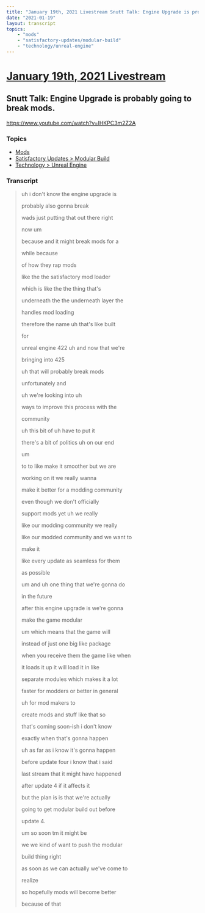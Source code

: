 ```yaml
---
title: "January 19th, 2021 Livestream Snutt Talk: Engine Upgrade is probably going to break mods."
date: "2021-01-19"
layout: transcript
topics:
    - "mods"
    - "satisfactory-updates/modular-build"
    - "technology/unreal-engine"
---
```

# [January 19th, 2021 Livestream](../2021-01-19.md)
## Snutt Talk: Engine Upgrade is probably going to break mods.
https://www.youtube.com/watch?v=lHKPC3m2Z2A

### Topics
* [Mods](../topics/mods.md)
* [Satisfactory Updates > Modular Build](../topics/satisfactory-updates/modular-build.md)
* [Technology > Unreal Engine](../topics/technology/unreal-engine.md)

### Transcript

> uh i don't know the engine upgrade is
>
> probably also gonna break
>
> wads just putting that out there right
>
> now um
>
> because and it might break mods for a
>
> while because
>
> of how they rap mods
>
> like the the satisfactory mod loader
>
> which is like the the thing that's
>
> underneath the the underneath layer the
>
> handles mod loading
>
> therefore the name uh that's like built
>
> for
>
> unreal engine 422 uh and now that we're
>
> bringing into 425
>
> uh that will probably break mods
>
> unfortunately and
>
> uh we're looking into uh
>
> ways to improve this process with the
>
> community
>
> uh this bit of uh have to put it
>
> there's a bit of politics uh on our end
>
> um
>
> to to like make it smoother but we are
>
> working on it we really wanna
>
> make it better for a modding community
>
> even though we don't officially
>
> support mods yet uh we really
>
> like our modding community we really
>
> like our modded community and we want to
>
> make it
>
> like every update as seamless for them
>
> as possible
>
> um and uh one thing that we're gonna do
>
> in the future
>
> after this engine upgrade is we're gonna
>
> make the game modular
>
> um which means that the game will
>
> instead of just one big like package
>
> when you receive them the game like when
>
> it loads it up it will load it in like
>
> separate modules which makes it a lot
>
> faster for modders or better in general
>
> uh for mod makers to
>
> create mods and stuff like that so
>
> that's coming soon-ish i don't know
>
> exactly when that's gonna happen
>
> uh as far as i know it's gonna happen
>
> before update four i know that i said
>
> last stream that it might have happened
>
> after update 4 if it affects it
>
> but the plan is is that we're actually
>
> going to get modular build out before
>
> update 4.
>
> um so soon tm it might be
>
> we we kind of want to push the modular
>
> build thing right
>
> as soon as we can actually we've come to
>
> realize
>
> so hopefully mods will become better
>
> because of that
